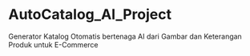 # AutoCatalog_AI_Project
Generator Katalog Otomatis bertenaga AI dari Gambar dan Keterangan Produk untuk E-Commerce
